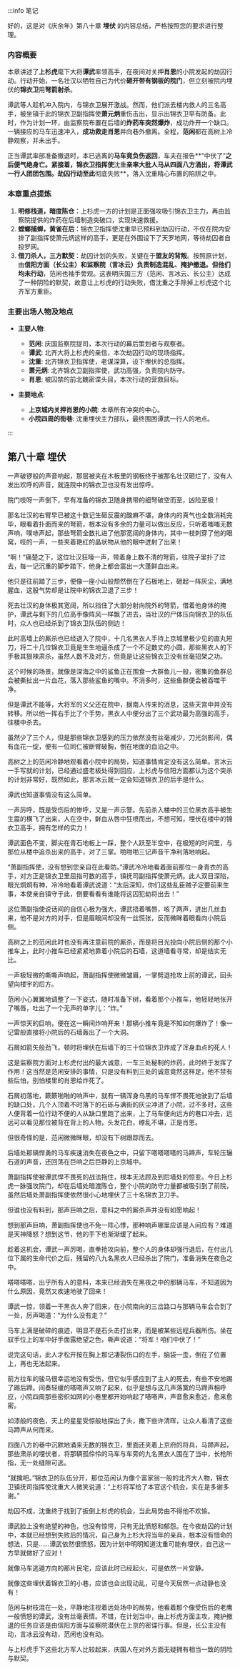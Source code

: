 :::info 笔记

好的，这是对《庆余年》第八十章 **埋伏** 的内容总结，严格按照您的要求进行整理。

### 内容概要

本章讲述了**上杉虎**麾下大将**谭武**率领高手，在夜间对关押**肖恩**的小院发起的劫囚行动。行动开始，一名壮汉以牺牲自己为代价**砸开带有钢板的院门**，但立刻被院内埋伏的**锦衣卫**用**弩箭射杀**。

谭武等人趁机冲入院内，与锦衣卫展开激战。然而，他们派去楼内救人的三名高手，被坐镇于此的锦衣卫副指挥使**萧元炳**重伤击出，显示出锦衣卫早有防备。此时，作为计划一环，由监察院布置在后墙的**炸药车突然爆炸**，成功炸开一个缺口。一辆接应的马车迅速冲入，**成功救走肖恩**并向巷外撤离。全程，**范闲**都在高树上冷静观察，并未出手。

正当谭武率部准备撤退时，本已逃离的**马车竟负伤返回**，车夫在报告**“中伏了”**之后便气绝身亡。紧接着，锦衣卫指挥使**沈重**亲率大批人马从四面八方涌出，将谭武一行人团团包围。劫囚行动至此**彻底失败**，落入沈重精心布置的陷阱之中。

### 本章重点提炼

1.  **明修栈道，暗度陈仓**：上杉虎一方的计划是正面强攻吸引锦衣卫主力，再由监察院提供的炸药在后墙制造突破口，实现快速救援。
2.  **螳螂捕蝉，黄雀在后**：锦衣卫指挥使沈重早已预料到劫囚行动，不仅在院内安排了副指挥使萧元炳这样的高手，更是在外围设下了天罗地网，等待劫囚者自投罗网。
3.  **借刀杀人，三方默契**：劫囚计划的失败，关键在于**盟友的背叛**。按照原计划，由**信阳方面（长公主）**和**监察院（言冰云）**负责制造混乱、掩护撤退。但他们**均未行动**，范闲也袖手旁观。这表明庆国三方（范闲、言冰云、长公主）达成了一种阴险的默契，故意让上杉虎的行动失败，借沈重之手除掉上杉虎这个北齐军方重臣。

### 主要出场人物及地点

*   **主要人物**:
    *   **范闲**: 庆国监察院提司，本次行动的幕后策划者与观察者。
    *   **谭武**: 北齐大将上杉虎的亲信，本次劫囚行动的现场指挥。
    *   **沈重**: 北齐锦衣卫指挥使，老谋深算，设下埋伏的总指挥。
    *   **萧元炳**: 北齐锦衣卫副指挥使，武功高强，负责院内防守。
    *   **肖恩**: 被囚禁的前北魏密谍头目，本次行动的营救目标。

*   **主要地点**:
    *   **上京城内关押肖恩的小院**: 本章所有冲突的中心。
    *   **小院四周的街巷**: 沈重埋伏主力部队，最终围困谭武一行人的地点。

:::

## 第八十章 **埋伏**

一声破锣般的声音响起，那层被夹在木板里的钢板终于被那名壮汉砸烂了，没有人发出欢呼的声音，就连院中的锦衣卫也没有发出惊呼。

院门吱呀一声倒下，早有准备的锦衣卫随身携带的细弩破空而至，凶险至极！

那名壮汉的右臂早已被这十数记生砸反震的酸麻不堪，身体内的真气也全数消耗完毕，眼看着扑面而来的弩箭，根本没有多余的力量可以做出反应，只听着嗤嗤无数声响，噗哧声起，那些弩箭全数扎进了他那宽阔的身体内，其中一枝刺穿了他的眼窝，吱的一声，一些夹着艳红的晶状物从他的眼中迸射了出来！

“啊！”痛楚之下，这位壮汉狂嚎一声，带着身上数不清的弩箭，往院子里扑了过去，每一记沉重的脚步踏下，他身上都会震出一大蓬鲜血出来。

他只是往前踏了三步，便像一座小山般颓然倒在了石板地上，砸起一阵灰尘，满地腥血，这股气势却是让院中的锦衣卫退了三步！

死去壮汉的身体极其宽阔，所以挡住了大部分射向院外的弩箭，借着他身体的掩护，谭武与剩下的几位高手像阵风一样飘了进去，当壮汉的尸体压向锦衣卫的队伍时，众人也已经杀到了锦衣卫队伍的侧边！

此时高墙上的厮杀也已经退入了院中，十几名黑衣人手持上京城里极少见的直丸短刀，将二十几位锦衣卫竟是生生地逼杀成了一个不足数丈的小圆，那些黑衣人的下手极其狠辣肃杀，虽然人数不及对方，但竟是让这些锦衣卫没有丝毫招架之功。

这个时候的场景，就像是深海之中的鲨鱼正在围食一大群鱼儿一般，密集的鱼群总会被撕扯出一片血花，落入那些鲨鱼的嘴中。不消多时，这些鱼群便会被吞噬干净。

但是谭武不能等，大将军的义父还在院中，据南人传来的消息，这些天宫中并没有转移。所以他一挥右手比了个手势，黑衣人中便分出了三个武功最为高强的高手，往楼中杀去。

虽然少了三个人，但是那些锦衣卫感到的压力依然没有丝毫减少，刀光剑影间，偶有血花一绽，便有一位同仁被断臂破胸，倒在地面的血泊之中。

高树之上的范闲冷静地观看着小院中的局势，知道事情肯定没有这么简单。言冰云一手写就的计划，已经通过盛老板处得到回应，上杉虎与信阳方面都认为这个突杀的计划非常好，既然如此，那言冰云就一定会知道锦衣卫的后手是什么。

谭武也知道事情没有这么简单。

一声厉呼，既是受伤后的惨呼，又是一声示警。先前杀入楼中的三位黑衣高手被生生震的横飞了出来，人在空中，鲜血从唇中狂喷而出，不想可知，埋伏在楼中的锦衣卫高手，拥有怎样的实力！

谭武面色不变，脚尖在青石地板上一踩，整个人跃至半空中，在极短的时间里，与那位从楼中追杀出来的高手，对了三掌。啪啪啪三记声音干净利落地响起。

“萧副指挥使，没有想到您亲自在此看防。”谭武冷冷地看着面前那位一身青衣的高手，对方正是锦衣卫里屈指可数的高手，镇抚司副指挥使萧元炳。此人双目深陷，眼光炯炯有神，冷冷地看着谭武说道：“太后深知，你们这些乱臣贼子定要前来生事，本使亲自镇守于此，倒要看看有谁能将这囚犯劫将出去！”

这位萧副指使说话间的自信心极为强大，谭武捂着嘴唇，咳了两声，迸出几丝血来，他不是对方的对手，但是眉眼间却没有一丝慌张，反而微眯着眼看向小院后侧。

高树之上的范闲此时也没有再注意前院的厮杀，而是将目光投向小院后侧的那个小推车上，此时小推车已经紧紧地靠着小院后的石墙，这道墙看寻常，却是结实无比。

一声极轻微的嘶嘶声响起，萧副指挥使微微皱眉，一掌劈退抢攻上前的谭武，回头望向楼宇的后方。

范闲小心翼翼地调整了一下姿式，随时准备下树，看着那个小推车，他轻轻地张开了嘴唇，吐出了一个无声的单字儿：“炸。”

一声惊天的巨响，便在这一瞬间炸响开来！那辆小推车竟是不知如何爆炸了！像一记雷般直接将小院后的石墙轰出了一个大洞。

石屑如箭矢般劲飞，顿时将埋伏在后墙下的三十位锦衣卫炸成了浑身血点的死人！

这是监察院方面对上杉虎付出的最大诚意，一车三处秘制的炸药，此时终于发挥了作用！这当然是范闲安排的事情，只是没有料到三处的诚意竟然这样足，他不禁有些后怕，别怕楼里的肖恩给炸死了。

石屑初落地，簌簌啪啪的响声中，就有一辆浑身乌黑的马车悍不畏死地驶到了后墙的缺口处，几个人顶着不时落下的石砾与满街的灰尘冲进了小院，过不多时，这些人便背着一位行动不便的人从缺口里跑了出来，上了马车便向远方的巷口冲去，远远可以看见那位被背在背上的人物，头发花白，缭乱不堪，正是肖恩。

但很奇怪的是，范闲微微眯眼，却没有下树跟踪而去。

后墙处那辆悍勇的马车疾速消失在夜色之中，只留下嗒嗒嗒嗒的马蹄声，车轮压辗石道的声音，还回荡在巨响之后巨静的上京城中。

萧副指挥使被谭武悍不畏死的战法拖住，根本无法顾及到后墙处的惊变。今日上杉虎一脉强攻院门，却在后墙处暗渡陈仓，整个小院的防守力量都被吸引到了前院，虽然后墙处萧副指挥使依然很小心地埋伏了三十名锦衣卫刀手。

但谁也没有料到，那声巨响之后，意料之中的厮杀声并没有如愿响起！

想到那声巨响，萧副指挥使也不免一阵心悸，那种响声哪里应该是人间应有？难道是天神降怒？想到这节，他的手下也渐渐缓了起来。

趁着这机会，谭武一声厉喝，直拳抢攻向前，整个人的身体却强行退后，在付出几位下属的生命代价之后，残留的八九名黑衣人已经杀出了院门，准备消失在夜色之中。

嗒嗒嗒嗒，出乎所有人的意料，本来已经消失在黑夜之中的那辆马车，不知道因为什么原因，竟然又疾速地驶了回来！

谭武一惊，领着一干黑衣人奔了回来，在小院南向的三岔路口与那辆马车会合到了一处，厉声喝道：“为什么没有走？”

马车上满是破碎的痕迹，明显不是石头击打出来，而是被某些远程兵器所伤。坐在驭手位上的军中好手面露绝望之色，嘶声说道：“将军！咱们中伏了！”

说完这句话，此人才松开按在胸上那记凄裂伤口的左手，脑袋一歪，倒在了位置上，再也无法起来。

前方拉车的骏马很幸运地没有受伤，但它似乎感应到了主人的死去，有些不安地踢了踢后蹄。间奏轻缓的嗒嗒声又响了起来，似乎是想与这几声落寞的马蹄声相呼应，小院四周那些密织如网的小巷里都开始响起了嗒嗒声，声音愈来愈近，愈来愈密。

如漆般的夜色，天上的星星受惊般地探出了头，撒下些许清晖，让众人看清了这些马蹄声从何而来。

四面八方的巷中沉默地涌来无数的锦衣卫，里面还夹着上京府的将兵，马蹄声起，那些肃杀的埋伏者，将那辆孤伶伶的马车与车旁的九名黑衣人围在了当中，长枪所指，无一处缝隙可逃。

“就擒吧。”锦衣卫的队伍分开，那位范闲认为像个富家翁一般的北齐大人物，锦衣卫镇抚司指挥使沈重大人微笑说道：“上杉将军给了本官这个机会，实在是多谢多谢。”

劫囚不成，沈重终于找到了扳倒上杉虎的机会，当此局势由不得他不欢愉。

谭武脸上没有绝望的神色，也没有惊愕，只有无比愤怒和郁怨。在今夜劫囚的计划中，本就已经想到失败后的情况，自己身为上杉大将当年的亲兵，根本没有惜命的想法，只是……谭武依然很愤怒，因为计划中明明知道沈重可能有埋伏，自己这一方早就做好了应对！

就像马车逃遁方向的那片民宅，应该此时已经起火，可是依然一片安静。

就像这些埋伏着锦衣卫的小巷，应该也会出现动乱，可是今天居然一点动静也没有！

范闲与树枝混在一处，平静地注视着远处场中的局势，他看着那个像受伤后的老鹰一般愤怒的谭武，没有丝毫表情。不错，在计划当中，由上杉虎方面主攻，掩护撤退的任务应该是由信阳方面与监察院潜伏在上京的密谍行事。但是，长公主没有动，言冰云没有动，范闲也没有动。

与上杉虎手下这些北方军人比较起来，庆国人在对外方面无疑拥有相当一致的阴险与默契。

